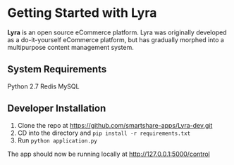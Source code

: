 # Getting Started with Lyra

**Lyra** is an open source eCommerce platform. Lyra was originally developed as a do-it-yourself eCommerce platform,
but has gradually morphed into a multipurpose content management system. 

## System Requirements

Python 2.7
Redis
MySQL

## Developer Installation
1. Clone the repo at <https://github.com/smartshare-apps/Lyra-dev.git>
2. CD into the directory and `pip install -r requirements.txt`
3. Run `python application.py`

The app should now be running locally at <http://127.0.0.1:5000/control> 
